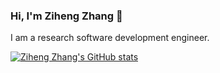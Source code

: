 ### Hi, I'm Ziheng Zhang 👋 

I am a research software development engineer.

[![Ziheng Zhang's GitHub stats](https://github-readme-stats.vercel.app/api?username=zihengzzh)](https://github.com/anuraghazra/github-readme-stats)
